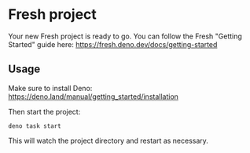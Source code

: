 # Fresh project

Your new Fresh project is ready to go. You can follow the Fresh "Getting
Started" guide here: https://fresh.deno.dev/docs/getting-started

## Usage

Make sure to install Deno: https://deno.land/manual/getting_started/installation

Then start the project:

```
deno task start
```

This will watch the project directory and restart as necessary.
